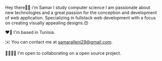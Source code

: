 Hey there👋🏻 i'm Samar
I study computer science
I am passionate about new technologies and a great passion for the conception and development of web application.
Specializing in fullstack  web development with a focus on creating visually appealing designs.😊

❤️🤍 I'm based in Tunisia.

✉️ You can contact me at samaralleni29@gmail.com.

🫱🏻‍🫲🏼 I'm open to collaborating on a open source project.

